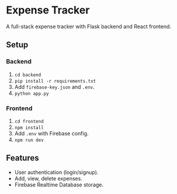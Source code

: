 # Expense Tracker

A full-stack expense tracker with Flask backend and React frontend.

## Setup

### Backend
1. `cd backend`
2. `pip install -r requirements.txt`
3. Add `firebase-key.json` and `.env`.
4. `python app.py`

### Frontend
1. `cd frontend`
2. `npm install`
3. Add `.env` with Firebase config.
4. `npm run dev`

## Features
- User authentication (login/signup).
- Add, view, delete expenses.
- Firebase Realtime Database storage.
